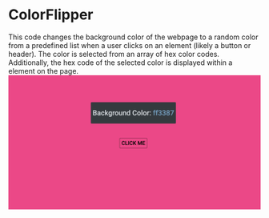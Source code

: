 # ColorFlipper

This code changes the background color of the webpage to a random color from a predefined list when a user clicks on an element (likely a button or header). The color is selected from an array of hex color codes. Additionally, the hex code of the selected color is displayed within a <span> element on the page.
![colorFlipper](colorFlipper.jpg)
